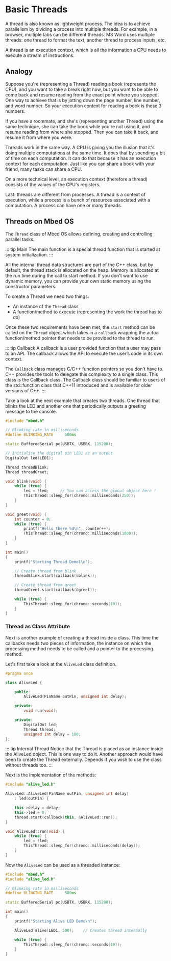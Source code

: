 # Basic Threads

A thread is also known as lightweight process. The idea is to achieve parallelism by dividing a process into multiple threads. For example, in a browser, multiple tabs can be different threads. MS Word uses multiple threads: one thread to format the text, another thread to process inputs, etc.

A thread is an execution context, which is all the information a CPU needs to execute a stream of instructions.

## Analogy

Suppose you're (representing a Thread) reading a book (represents the CPU), and you want to take a break right now, but you want to be able to come back and resume reading from the exact point where you stopped. One way to achieve that is by jotting down the page number, line number, and word number. So your execution context for reading a book is these 3 numbers.

If you have a roommate, and she's (representing another Thread) using the same technique, she can take the book while you're not using it, and resume reading from where she stopped. Then you can take it back, and resume it from where you were.

Threads work in the same way. A CPU is giving you the illusion that it's doing multiple computations at the same time. It does that by spending a bit of time on each computation. It can do that because it has an execution context for each computation. Just like you can share a book with your friend, many tasks can share a CPU.

On a more technical level, an execution context (therefore a thread) consists of the values of the CPU's registers.

Last: threads are different from processes. A thread is a context of execution, while a process is a bunch of resources associated with a computation. A process can have one or many threads.

## Threads on Mbed OS

The `Thread` class of Mbed OS allows defining, creating and controlling parallel tasks.

::: tip Main
The main function is a special thread function that is started at system initialization.
:::

All the internal thread data structures are part of the C++ class, but by default, the thread stack is allocated on the heap. Memory is allocated at the run time during the call to start method. If you don't want to use dynamic memory, you can provide your own static memory using the constructor parameters.

To create a Thread we need two things:

* An instance of the `Thread` class
* A function/method to execute (representing the work the thread has to do)

Once these two requirements have been met, the `start` method can be called on the `Thread` object which takes in a `callback` wrapping the actual function/method pointer that needs to be provided to the thread to run.

::: tip Callback
A callback is a user provided function that a user may pass to an API. The callback allows the API to execute the user’s code in its own context.

The `Callback` class manages C/C++ function pointers so you don't have to. C++ provides the tools to delegate this complexity to a single class. This class is the Callback class. The Callback class should be familiar to users of the std::function class that C++11 introduced and is available for older versions of C++.
:::

Take a look at the next example that creates two threads. One thread that blinks the LED and another one that periodically outputs a greeting message to the console.

```cpp
#include "mbed.h"

// Blinking rate in milliseconds
#define BLINKING_RATE     500ms

static BufferedSerial pc(USBTX, USBRX, 115200);

// Initialise the digital pin LED1 as an output
DigitalOut led(LED1);

Thread threadBlink;
Thread threadGreet;

void blink(void) {
    while (true) {
        led = !led;     // You can access the global object here !
        ThisThread::sleep_for(chrono::milliseconds(250));
    }
}

void greet(void) {
    int counter = 0;
    while (true) {
        printf("Hello there %d\n", counter++);
        ThisThread::sleep_for(chrono::milliseconds(1000));
    }
}

int main()
{
    printf("Starting Thread Demo1\n");

    // Create thread from blink
    threadBlink.start(callback(&blink));

    // Create thread from greet
    threadGreet.start(callback(&greet));

    while (true) {
        ThisThread::sleep_for(chrono::seconds(10));
    }
}
```

### Thread as Class Attribute

Next is another example of creating a thread inside a class. This time the callbacks needs two pieces of information, the instance on which the processing method needs to be called and a pointer to the processing method.

Let's first take a look at the `AliveLed` class definition.

```cpp
#pragma once

class AliveLed {

    public:
        AliveLed(PinName outPin, unsigned int delay);

    private:
        void run(void);

    private:
        DigitalOut led;
        Thread thread;
        unsigned int delay = 100;
};
```

::: tip Internal Thread
Notice that the Thread is placed as an instance inside the AliveLed object. This is one way to do it. Another approach would have been to create the Thread externally. Depends if you wish to use the class without threads too.
:::

Next is the implementation of the methods:

```cpp
#include "alive_led.h"

AliveLed::AliveLed(PinName outPin, unsigned int delay)
    : led(outPin) {

    this->delay = delay;
    this->led = 0;
    thread.start(callback(this, &AliveLed::run));
}

void AliveLed::run(void) {
    while (true) {
        led = !led;
        ThisThread::sleep_for(chrono::milliseconds(delay));
    }
}
```

Now the `AliveLed` can be used as a threaded instance:

```cpp
#include "mbed.h"
#include "alive_led.h"

// Blinking rate in milliseconds
#define BLINKING_RATE     500ms

static BufferedSerial pc(USBTX, USBRX, 115200);

int main()
{
    printf("Starting Alive LED Demo\n");

    AliveLed alive(LED1, 500);    // Creates thread internally

    while (true) {
        ThisThread::sleep_for(chrono::seconds(10));
    }
}
```
